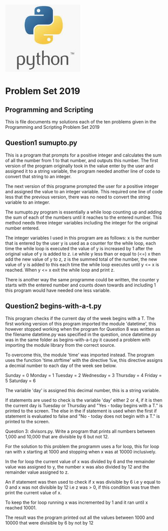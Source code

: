  
![Python](Images/Python.JPG "Python")


        
      

# Problem Set 2019

## Programming and Scripting

This is file documents my solutions each of the ten problems given in the Programming and Scripting Problem Set 2019


## Question1 sumupto.py

This is a program that prompts for a positive integer and calculates the sum of all the number from 1 to that number, and outputs this number. The first version of the program originally took in the value enter by the user and assigned it to a string variable, the program needed another line of code to convert that string to an integer. 

The next version of this programe prompted the user for a positive integer and assigned the value to an integer variable. This required one line of code less that the previous version, there was no need to convert the string variable to an integer. 

The sumupto.py program is essentially a while loop counting up and adding the sum of each of the numbers until it reaches to the entered number. This method needs three integer variables including the integer for the original number entered. 

The integer variables I used in this program are as follows:
x is the number that is entered by the user
y is used as a counter for the while loop, each time the while loop is executed the value of y is increased by 1 after the original value of y is added to z. i.e while y less than or equal to (<=) x then add the new value of y to z, 
z is the summed total of the number, the new value of y is added to this each time the while loop executes until y <= x is reached.
When y <= x exit the while loop and print z.

There is another way the same programme could be written, the counter y starts with the entered number and counts down towards and including 1 this program would have needed one less variable.




## Question2 begins-with-a-t.py
This program checks if the current day of the week begins with a T. The first working version of this program imported the module 'datetime', this however stopped working when the program for Question 8 was written as the filename datetime.py was specified in the question, once datetime.py was in the same folder as begins-with-a-t.py it caused a problem with importing the module library from the correct source. 

To overcome this, the module 'time' was imported instead. The program uses the function 'time.strftime' with the directive %w, this directive assigns a decmial number to each day of the week see below. 

Sunday = 0
Monday = 1
Tuesday = 2
Wednesday = 3
Thursday = 4
Friday = 5
Saturday = 6

The variable 'day' is assigned this decimal number, this is a string variable.

If statements are used to check is the variable 'day' either 2 or 4, if it is then the current day is Tuesday or Thursday and "Yes - today begins with a T." is printed to the screen. The else in the if statement is used when the first if statement is evaluated to false and "No - today does not begin with a T." is printed to the screen.








Question 3: divisors.py. Write a program that prints all numbers between 1,000 and 10,000 that are divisible
by 6 but not 12.

For the solution to this problem the programm uses a for loop, this for loop ran with x starting at 1000 and stopping when x was at 10000 inclusively.

In the for loop the current value of x was divided by 6 and the remainder value was assigned to y, the number x was also divided by 12 and the remainder value assigned to z.

An if statement was then used to check if x was divisible by 6 i.e y equal to 0 and x was not divisible by 12 i.e z was > 0, if this condition was true then print the current value of x.

To keep the for loop running x was incremented by 1 and it ran until x reached 10001.

The result was the program printed out all the values between 1000 and 10000 that were divisible by 6 by not by 12



